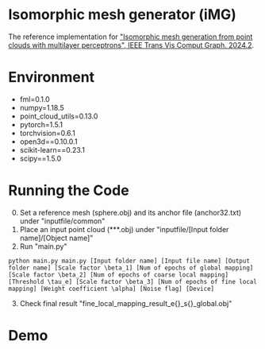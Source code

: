 # Isomorphic mesh generator (iMG)

The reference implementation for ["Isomorphic mesh generation from point clouds with multilayer perceptrons", IEEE Trans Vis Comput Graph. 2024.2](https://ieeexplore.ieee.org/document/10440526).

# Environment

- fml=0.1.0
- numpy=1.18.5
- point_cloud_utils=0.13.0
- pytorch=1.5.1
- torchvision=0.6.1
- open3d==0.10.0.1
- scikit-learn==0.23.1
- scipy==1.5.0

# Running the Code

0. Set a reference mesh (sphere.obj) and its anchor file (anchor32.txt) under "inputfile/common"
1. Place an input point cloud (***.obj) under "inputfile/[Input folder name]/[Object name]"
2. Run "main.py"
```
python main.py main.py [Input folder name] [Input file name] [Output folder name] [Scale factor \beta_1] [Num of epochs of global mapping] [Scale factor \beta_2] [Num of epochs of coarse local mapping] [Threshold \tau_e] [Scale factor \beta_3] [Num of epochs of fine local mapping] [Weight coefficient \alpha] [Noise flag] [Device]
```
3. Check final result "fine_local_mapping_result_e{}_s{}_global.obj"

# Demo

